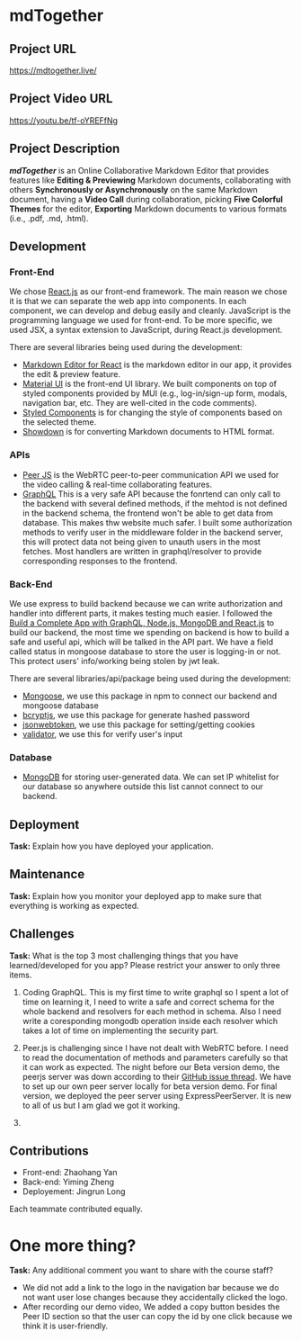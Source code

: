 # mdTogether
## Project URL

https://mdtogether.live/

## Project Video URL 

https://youtu.be/tf-oYREFfNg

## Project Description

***mdTogether*** is an Online Collaborative Markdown Editor that provides features like **Editing & Previewing** Markdown documents, collaborating with others **Synchronously or Asynchronously** on the same Markdown document, having a **Video Call** during collaboration, picking **Five Colorful Themes** for the editor, **Exporting** Markdown documents to various formats (i.e., .pdf, .md, .html).

## Development

### Front-End
We chose [React.js](https://reactjs.org/) as our front-end framework. The main reason we chose it is that we can separate the web app into components. In each component, we can develop and debug easily and cleanly. JavaScript is the programming language we used for front-end. To be more specific, we used JSX, a syntax extension to JavaScript, during React.js development.

There are several libraries being used during the development:
* [Markdown Editor for React](https://uiwjs.github.io/react-md-editor/) is the markdown editor in our app, it provides the edit & preview feature.
* [Material UI](https://mui.com/) is the front-end UI library. We built components on top of styled components provided by MUI (e.g., log-in/sign-up form, modals, navigation bar, etc. They are well-cited in the code comments).
* [Styled Components](https://styled-components.com/) is for changing the style of components based on the selected theme.
* [Showdown](http://showdownjs.com/) is for converting Markdown documents to HTML format.

### APIs
* [Peer JS](https://github.com/peers/peerjs#readme) is the WebRTC peer-to-peer communication API we used for the video calling & real-time collaborating features.
* [GraphQL](https://graphql.org/) This is a very safe API because the fonrtend can only call to the backend with several defined methods, if the mehtod is not defined in the backend schema, the frontend won't be able to get data from database. This makes thw website much safer. I built some authorization methods to verify user in the middleware folder in the backend server, this will protect data not being given to unauth users in the most fetches. Most handlers are written in graphql/resolver to provide corresponding responses to the frontend.

### Back-End
We use express to build backend because we can write authorization and handler into different parts, it makes testing much easier. I followed the [Build a Complete App with GraphQL, Node.js, MongoDB and React.js](https://www.youtube.com/playlist?list=PL55RiY5tL51rG1x02Yyj93iypUuHYXcB_) to build our backend, the most time we spending on backend is how to build a safe and useful api, which will be talked in the API part. We have a field called status in mongoose database to store the user is logging-in or not. This protect users' info/working being stolen by jwt leak.

There are several libraries/api/package being used during the development:
* [Mongoose](https://www.npmjs.com/package/mongoose), we use this package in npm to connect our backend and mongoose database
* [bcryptjs](https://www.npmjs.com/package/bcryptjs), we use this package for generate hashed password
* [jsonwebtoken](https://www.npmjs.com/package/jsonwebtoken), we use this package for setting/getting cookies
* [validator](https://www.npmjs.com/package/validator), we use this for verify user's input
### Database
* [MongoDB](https://www.mongodb.com/) for storing user-generated data. We can set IP whitelist for our database so anywhere outside this list cannot connect to our backend.


## Deployment

**Task:** Explain how you have deployed your application. 

## Maintenance

**Task:** Explain how you monitor your deployed app to make sure that everything is working as expected.

## Challenges

**Task:** What is the top 3 most challenging things that you have learned/developed for you app? Please restrict your answer to only three items. 

1. Coding GraphQL. This is my first time to write graphql so I spent a lot of time on learning it, I need to write a safe and correct schema for the whole backend and  resolvers for each method in schema. Also I need write a coresponding mongodb operation inside each resolver which takes a lot of time on implementing the security part.

2. Peer.js is challenging since I have not dealt with WebRTC before. I need to read the documentation of methods and parameters carefully so that it can work as expected. The night before our Beta version demo, the peerjs server was down according to their [GitHub issue thread](https://github.com/peers/peerjs/issues/939). We have to set up our own peer server locally for beta version demo. For final version, we deployed the peer server using ExpressPeerServer. It is new to all of us but I am glad we got it working.

3. 

## Contributions

- Front-end: Zhaohang Yan
- Back-end: Yiming Zheng
- Deployement: Jingrun Long

Each teammate contributed equally.

# One more thing? 

**Task:** Any additional comment you want to share with the course staff? 
- We did not add a link to the logo in the navigation bar because we do not want user lose changes because they accidentally clicked the logo.
- After recording our demo video, We added a copy button besides the Peer ID section so that the user can copy the id by one click because we think it is user-friendly.
